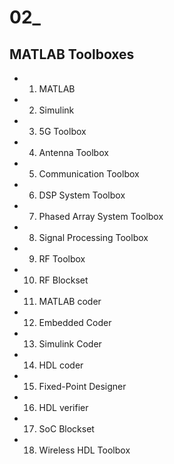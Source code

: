 # 02_

## MATLAB Toolboxes
- 1. MATLAB
- 2. Simulink
- 3. 5G Toolbox
- 4. Antenna Toolbox
- 5. Communication Toolbox
- 6. DSP System Toolbox
- 7. Phased Array System Toolbox
- 8. Signal Processing Toolbox
- 9. RF Toolbox
- 10. RF Blockset
- 11. MATLAB coder
- 12. Embedded Coder
- 13. Simulink Coder
- 14. HDL coder
- 15. Fixed-Point Designer
- 16. HDL verifier
- 17. SoC Blockset
- 18. Wireless HDL Toolbox
